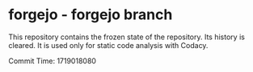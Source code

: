 # forgejo - forgejo branch

This repository contains the frozen state of the repository.
Its history is cleared. It is used only for static code
analysis with Codacy.

Commit Time: 1719018080